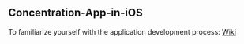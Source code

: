 ## Concentration-App-in-iOS

To familiarize yourself with the application development process: [Wiki](https://github.com/eldaroid/Concentration-App-in-iOS/wiki)
